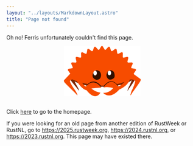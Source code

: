 ```yaml
---
layout: "../layouts/MarkdownLayout.astro"
title: "Page not found"
---
```


Oh no! Ferris unfortunately couldn't find this page.

<img alt="Picture of Ferris" src="/images/ferris.png" width="40%" style="margin-left: auto; margin-right: auto; display: block;margin-bottom: 2rem;">

Click [here](/) to go to the homepage.


If you were looking for an old page from another edition of RustWeek or RustNL,
go to <https://2025.rustweek.org>, <https://2024.rustnl.org>, or <https://2023.rustnl.org>. This page may have existed there.
